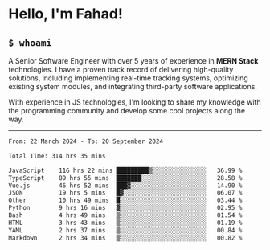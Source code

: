 <h1>Hello, I'm Fahad!</h1>

<h2><code>$ whoami</code></h2>

A Senior Software Engineer with over 5 years of experience in **MERN Stack** technologies. I have a proven track record of delivering high-quality solutions, including implementing real-time tracking systems, optimizing existing system modules, and integrating third-party software applications.

With experience in JS technologies, I'm looking to share my knowledge with the programming community and develop some cool projects along the way.

---

<!--START_SECTION:waka-->

```txt
From: 22 March 2024 - To: 20 September 2024

Total Time: 314 hrs 35 mins

JavaScript    116 hrs 22 mins █████████▒░░░░░░░░░░░░░░░   36.99 %
TypeScript    89 hrs 55 mins  ███████░░░░░░░░░░░░░░░░░░   28.58 %
Vue.js        46 hrs 52 mins  ███▓░░░░░░░░░░░░░░░░░░░░░   14.90 %
JSON          19 hrs 5 mins   █▓░░░░░░░░░░░░░░░░░░░░░░░   06.07 %
Other         10 hrs 49 mins  █░░░░░░░░░░░░░░░░░░░░░░░░   03.44 %
Python        9 hrs 16 mins   ▓░░░░░░░░░░░░░░░░░░░░░░░░   02.95 %
Bash          4 hrs 49 mins   ▒░░░░░░░░░░░░░░░░░░░░░░░░   01.54 %
HTML          3 hrs 43 mins   ▒░░░░░░░░░░░░░░░░░░░░░░░░   01.19 %
YAML          2 hrs 37 mins   ▒░░░░░░░░░░░░░░░░░░░░░░░░   00.84 %
Markdown      2 hrs 34 mins   ▒░░░░░░░░░░░░░░░░░░░░░░░░   00.82 %
```

<!--END_SECTION:waka-->

<!--
**heyFahad/heyFahad** is a ✨ _special_ ✨ repository because its `README.md` (this file) appears on your GitHub profile.

Here are some ideas to get you started:

- 🔭 I’m currently working on ...
- 🌱 I’m currently learning ...
- 👯 I’m looking to collaborate on ...
- 🤔 I’m looking for help with ...
- 💬 Ask me about ...
- 📫 How to reach me: ...
- 😄 Pronouns: ...
- ⚡ Fun fact: ...
-->
